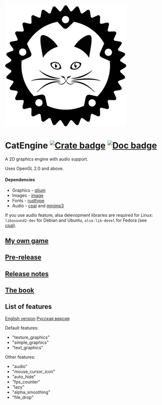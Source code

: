 # ![logo](https://github.com/Clomance/CatEngine/raw/master/logo_400x400.png)

# CatEngine [![Crate badge]][crates.io] [![Doc badge]][doc.rs]

[Crate badge]:http://meritbadge.herokuapp.com/cat_engine
[crates.io]:https://crates.io/crates/cat_engine

[Doc badge]:https://img.shields.io/badge/documentation-doc.rs-green
[doc.rs]:https://docs.rs/cat_engine/


A 2D graphics engine with audio support.

Uses OpenGL 2.0 and above.

#### Dependencies
 - Graphics - [glium](https://github.com/glium/glium)
 - Images - [image](https://github.com/image-rs/image)
 - Fonts - [rusttype](https://gitlab.redox-os.org/redox-os/rusttype)
 - Audio - [cpal](https://github.com/RustAudio/cpal) and [minimp3](https://github.com/germangb/minimp3-rs)

If you use audio feature, alsa delevopment libraries are required for Linux: `libasound2-dev` for Debian and Ubuntu, `alsa-lib-devel` for Fedora (see [cpal](https://github.com/RustAudio/cpal)).

## [My own game](https://github.com/Clomance/Visual-Novel)

## [Pre-release](https://github.com/Clomance/CatEngine/tree/pre-release)

## [Release notes](RELEASE-NOTES.MD)

## [The book](book/README.MD)

## List of features
[English version](book/EN/features.md)
[Русская версия](book/RUS/features.md)

Default features:
 - "texture_graphics"
 - "simple_graphics"
 - "text_graphics"

Other features:
 - "audio"
 - "mouse_cursor_icon"
 - "auto_hide"
 - "fps_counter"
 - "lazy"
 - "alpha_smoothing"
 - "file_drop"